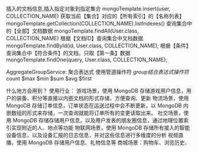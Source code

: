 插入的文档信息,插入指定对象到指定集合
mongoTemplate.insert(user, COLLECTION_NAME)
获取当前【集合】对应的【所有索引】的【名称列表】
mongoTemplate.getCollection(COLLECTION_NAME).listIndexes()
查询集合中的【全部】文档数据
mongoTemplate.findAll(User.class, COLLECTION_NAME)
根据【文档ID】查询集合中文档数据
mongoTemplate.findById(id, User.class, COLLECTION_NAME);
根据【条件】查询集合中【符合条件】的文档，只取【第一条】数据
mongoTemplate.findOne(query, User.class, COLLECTION_NAME);


AggregateGroupService:
聚合表达式
使用管道操作符 $group 结合表达式操作符$count $max $min $sum $avg $first


什么地方会用到？
使用行业：
游戏场景，使用 MongoDB 存储游戏用户信息，用户的装备、积分等直接以内嵌文档的形式存储，方便查询、更新
物流场景，使用 MongoDB 存储订单信息，订单状态在运送过程中会不断更新，以 MongoDB 内嵌数组的形式来存储，一次查询就能将订单所有的变更读取出来。
社交场景，使用 MongoDB 存储存储用户信息，以及用户发表的朋友圈信息，通过地理位置索引实现附近的人、地点等功能
物联网场景，使用 MongoDB 存储所有接入的智能设备信息，以及设备汇报的日志信息，并对这些信息进行多维度的分析
视频直播，使用 MongoDB 存储用户信息、礼物信息等
商城场景：购物车、浏览历史、